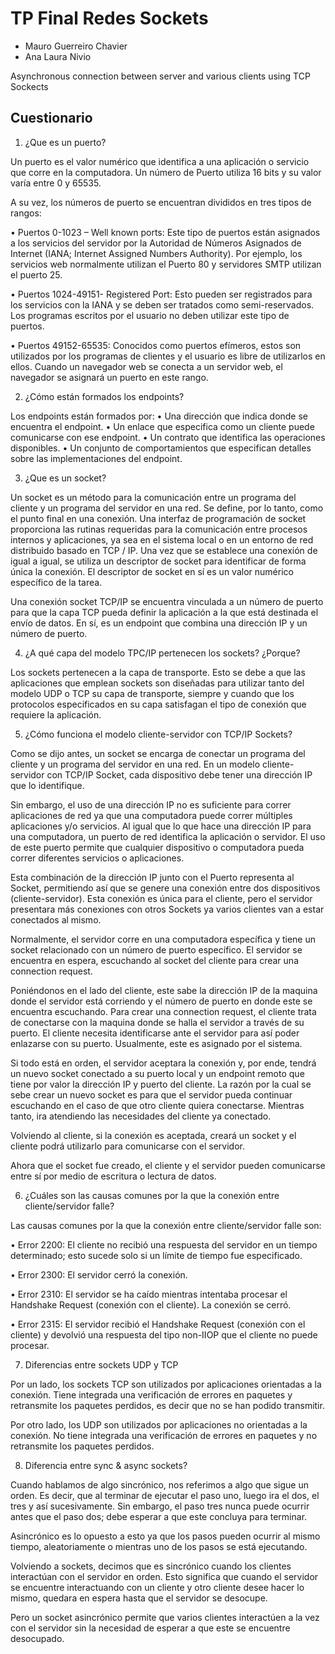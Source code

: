 # TP Final Redes Sockets

- Mauro Guerreiro Chavier
- Ana Laura Nivio

Asynchronous connection between server and various clients using TCP Sockects

## Cuestionario 

1.	¿Que es un puerto?

Un puerto es el valor numérico que identifica a una aplicación o servicio que corre en la computadora. Un número de Puerto utiliza 16 bits y su valor varía entre 0 y 65535.

A su vez, los números de puerto se encuentran divididos en tres tipos de rangos:

•	Puertos 0-1023 – Well known ports: Este tipo de puertos están asignados a los servicios del servidor por la Autoridad de Números Asignados de Internet (IANA; Internet Assigned Numbers Authority). Por ejemplo, los servicios web normalmente utilizan el Puerto 80 y servidores SMTP utilizan el puerto 25.

•	Puertos 1024-49151- Registered Port: Esto pueden ser registrados para los servicios con la IANA y se deben ser tratados como semi-reservados. Los programas escritos por el usuario no deben utilizar este tipo de puertos. 

•	Puertos 49152-65535: Conocidos como puertos efímeros, estos son utilizados por los programas de clientes y el usuario es libre de utilizarlos en ellos. Cuando un navegador web se conecta a un servidor web, el navegador se asignará un puerto en este rango. 


2.	¿Cómo están formados los endpoints?

Los endpoints están formados por:
•	Una dirección que indica donde se encuentra el endpoint.
•	Un enlace que especifica como un cliente puede comunicarse con ese endpoint.
•	Un contrato que identifica las operaciones disponibles.
•	Un conjunto de comportamientos que especifican detalles sobre las implementaciones del endpoint.


3.	¿Que es un socket?

Un socket es un método para la comunicación entre un programa del cliente y un programa del servidor en una red. Se define, por lo tanto, como el punto final en una conexión. Una interfaz de programación de socket proporciona las rutinas requeridas para la comunicación entre procesos internos y aplicaciones, ya sea en el sistema local o en un entorno de red distribuido basado en TCP / IP. Una vez que se establece una conexión de igual a igual, se utiliza un descriptor de socket para identificar de forma única la conexión. El descriptor de socket en sí es un valor numérico específico de la tarea.

Una conexión socket TCP/IP se encuentra vinculada a un número de puerto para que la capa TCP pueda definir la aplicación a la que está destinada el envío de datos. En sí, es un endpoint que combina una dirección IP  y un número de puerto.


4.	¿A qué capa del modelo TPC/IP pertenecen los sockets? ¿Porque?

Los sockets pertenecen a la capa de transporte. Esto se debe a que las aplicaciones que emplean sockets son diseñadas para utilizar tanto del modelo UDP o TCP su capa de transporte, siempre y cuando que los protocolos especificados en su capa satisfagan el tipo de conexión que requiere la aplicación.


5.	¿Cómo funciona el modelo cliente-servidor con TCP/IP Sockets?

Como se dijo antes, un socket se encarga de conectar un programa del cliente y un programa del servidor en una red. En un modelo cliente-servidor con TCP/IP Socket, cada dispositivo debe tener una dirección IP que lo identifique. 

Sin embargo, el uso de una dirección IP no es suficiente para correr aplicaciones de red ya que una computadora puede correr múltiples aplicaciones y/o servicios. Al igual que lo que hace una dirección IP para una computadora, un puerto de red identifica la aplicación o servidor. El uso de este puerto permite que cualquier dispositivo o computadora pueda correr diferentes servicios o aplicaciones.

Esta combinación de la dirección IP junto con el Puerto representa al Socket, permitiendo así que se genere una conexión entre dos dispositivos (cliente-servidor). Esta conexión es única para el cliente, pero el servidor presentara más conexiones con otros Sockets ya varios clientes van a estar conectados al mismo.

Normalmente, el servidor corre en una computadora específica y tiene un socket relacionado con un número de puerto específico. El servidor se encuentra en espera, escuchando al socket del cliente para crear una connection request.

Poniéndonos en el lado del cliente, este sabe la dirección IP de la maquina donde el servidor está corriendo y el número de puerto en donde este se encuentra escuchando. Para crear una connection request, el cliente trata de conectarse con la maquina donde se halla el servidor a través de su puerto. El cliente necesita identificarse ante el servidor para así poder enlazarse con su puerto. Usualmente, este es asignado por el sistema.
 
Si todo está en orden, el servidor aceptara la conexión y, por ende, tendrá un nuevo socket conectado a su puerto local y un endpoint remoto que tiene por valor la dirección IP y puerto del cliente. La razón por la cual se sebe crear un nuevo socket es para que el servidor pueda continuar escuchando en el caso de que otro cliente quiera conectarse. Mientras tanto, ira atendiendo las necesidades del cliente ya conectado.
 
Volviendo al cliente, si la conexión es aceptada, creará un socket y el cliente podrá utilizarlo para comunicarse con el servidor.

Ahora que el socket fue creado, el cliente y el servidor pueden comunicarse entre sí por medio de escritura o lectura de datos.



6.	¿Cuáles son las causas comunes por la que la conexión entre cliente/servidor falle?

Las causas comunes por la que la conexión entre cliente/servidor falle son:

•	Error 2200: El cliente no recibió una respuesta del servidor en un tiempo determinado; esto sucede solo si un límite de tiempo fue especificado.

•	Error 2300: El servidor cerró la conexión.

•	Error 2310: El servidor se ha caído mientras intentaba procesar el Handshake Request (conexión con el cliente). La conexión se cerró.

•	Error 2315: El servidor recibió el Handshake Request (conexión con el cliente) y devolvió una respuesta del tipo non-IIOP que el cliente no puede procesar.



7.	Diferencias entre sockets UDP y TCP

Por un lado, los sockets TCP son utilizados por aplicaciones orientadas a la conexión. Tiene integrada una verificación de errores en paquetes y retransmite los paquetes perdidos, es decir que no se han podido transmitir.

Por otro lado, los UDP son utilizados por aplicaciones no orientadas a la conexión. No tiene integrada una verificación de errores en paquetes y  no retransmite los paquetes perdidos.



8.	Diferencia entre sync & async sockets?

Cuando hablamos de algo sincrónico, nos referimos a algo que sigue un orden. Es decir, que al terminar de ejecutar el paso uno, luego ira el dos, el tres y así sucesivamente. Sin embargo, el paso tres nunca puede ocurrir antes que el paso dos; debe esperar a que este concluya para terminar.

Asincrónico es lo opuesto a esto ya que los pasos pueden ocurrir al mismo tiempo, aleatoriamente o mientras uno de los pasos se está ejecutando.


Volviendo a sockets, decimos que es sincrónico cuando los clientes interactúan con el servidor en orden. Esto significa que cuando el servidor se encuentre interactuando con un cliente y otro cliente desee hacer lo mismo, quedara en espera hasta que el servidor se desocupe. 

Pero un socket asincrónico permite que varios clientes interactúen a la vez con el servidor sin la necesidad de esperar a que este se encuentre desocupado.

















